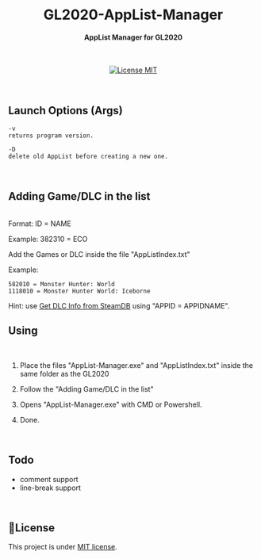 <h1 align="center">
  <br>
  GL2020-AppList-Manager
  <br>
</h1>

<h4 align="center">AppList Manager for GL2020</h4>
</br>
<p align="center">
  <a href="https://opensource.org/licenses/MIT">
    <img src="https://img.shields.io/badge/License-MIT-blue.svg" alt="License MIT">
  </a>
</p>
</br>

## Launch Options (Args)
```
-v
returns program version.
```

```
-D
delete old AppList before creating a new one.
```

</br>

## Adding Game/DLC in the list
</br>
Format: ID = NAME

Example: 382310 = ECO

Add the Games or DLC inside the file "AppListIndex.txt" 

Example:

```
582010 = Monster Hunter: World
1118010 = Monster Hunter World: Iceborne
``` 

Hint: use [Get DLC Info from SteamDB](https://github.com/Sak32009/GetDLCInfoFromSteamDB) using "APPID = APPIDNAME".

## Using
</br>

1. Place the files "AppList-Manager.exe" and "AppListIndex.txt" inside the same folder as the GL2020

2. Follow the "Adding Game/DLC in the list"

3. Opens "AppList-Manager.exe" with CMD or Powershell.

4. Done.

</br>

## Todo

- comment support
- line-break support

</br>

## 📝License
This project is under [MIT license](LICENSE).